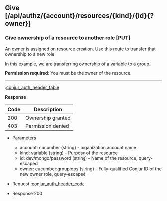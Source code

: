 ## Give [/api/authz/{account}/resources/{kind}/{id}{?owner}]

### Give ownership of a resource to another role [PUT]

An owner is assigned on resource creation. Use this route to transfer that ownership to a new role.

In this example, we are transferring ownership of a variable to a group.

**Permission required**: You must be the owner of the resource.

---

:[conjur_auth_header_table](partials/conjur_auth_header_table.md)

**Response**

|Code|Description|
|----|-----------|
|200|Ownership granted|
|403|Permission denied|

+ Parameters
    + account: cucumber (string) - organization account name
    + kind: variable (string) - Purpose of the resource
    + id: dev/mongo/password (string) - Name of the resource, query-escaped
    + owner: cucumber:group:ops (string) - Fully-qualified Conjur ID of the new owner role, query-escaped

+ Request
    :[conjur_auth_header_code](partials/conjur_auth_header_code.md)

+ Response 200
